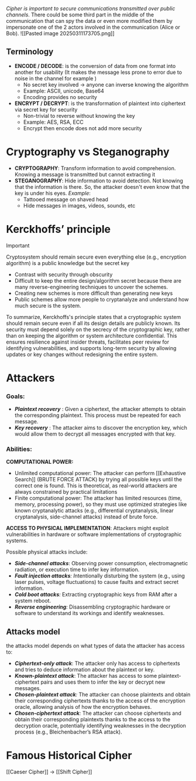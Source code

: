 *Cipher is important to secure communications transmitted over public channels*. There could be some third part in the middle of the communication that can spy the data or even more modified them by impersonate one of the 2 actors involved in the communication (Alice or Bob).
![[Pasted image 20250311173705.png]]

## Terminology
* **ENCODE / DECODE**:  is the conversion of data from one format into another for usability (It makes the message less prone to error due to noise in the channel for example )
	* No secret key involved → anyone can inverse knowing the algorithm 
	* Example: ASCII, unicode, Base64 
	* Encoding provides no security 
* **ENCRYPT / DECRYPT**: is the transformation of plaintext into ciphertext via secret key for security 
	* Non-trivial to reverse without knowing the key 
	* Example: AES, RSA, ECC
	* Encrypt then encode does not add more security
# Cryptography vs Steganography 
- **CRYPTOGRAPHY**:  Transform information to avoid comprehension. Knowing a message is transmitted but cannot extracting it
- **STEGANOGRAPHY**:  Hide information to avoid detection. Not knowing that the information is there. So, the attacker doesn't even know that the key is under his eyes.
	*Example*:
	- Tattooed message on shaved head 
	- Hide messages in images, videos, sounds, etc
# Kerckhoffs’ principle 

> [!IMPORTANT]
> Cryptosystem should remain secure even everything else (e.g., encryption algorithm) is a public knowledge but the secret key

* Contrast with security through obscurity
* Difficult to keep the entire design/algorithm secret because there are many reverse-engineering techniques to uncover the schemes.
* Creating new schemes is more difficult than generating new keys 
* Public schemes allow more people to cryptanalyze and understand how much secure is the system.

To summarize, Kerckhoffs's principle states that a cryptographic system should remain secure even if all its design details are publicly known. Its security must depend solely on the secrecy of the cryptographic key, rather than on keeping the algorithm or system architecture confidential. This ensures resilience against insider threats, facilitates peer review for identifying vulnerabilities, and supports long-term security by allowing updates or key changes without redesigning the entire system.

# Attackers
###  Goals: 
* ***Plaintext recovery*** : Given a ciphertext, the attacker attempts to obtain the corresponding plaintext. This process must be repeated for each message.
* ***Key recovery*** : The attacker aims to discover the encryption key, which would allow them to decrypt all messages encrypted with that key.
### Abilities:
**COMPUTATIONAL POWER:**
* Unlimited computational power: The attacker can perform [[Exhaustive Search]] (BRUTE FORCE ATTACK) by trying all possible keys until the correct one is found. This is theoretical, as real-world attackers are always constrained by practical limitations
* Finite computational power: The attacker has limited resources (time, memory, processing power), so they must use optimized strategies like known cryptanalytic attacks (e.g., differential cryptanalysis, linear cryptanalysis, side-channel attacks) instead of brute force.

**ACCESS TO PHYSICAL IMPLEMENTATION**: Attackers might exploit vulnerabilities in hardware or software implementations of cryptographic systems.

Possible physical attacks include:
- ***Side-channel attacks***: Observing power consumption, electromagnetic radiation, or execution time to infer key information.
- ***Fault injection attacks**: I*ntentionally disturbing the system (e.g., using laser pulses, voltage fluctuations) to cause faults and extract secret information.
- ***Cold boot attacks**:* Extracting cryptographic keys from RAM after a system reboot.
- ***Reverse engineering**:* Disassembling cryptographic hardware or software to understand its workings and identify weaknesses.
## Attacks model
the attacks model depends on what types of data the attacker has access to: 
- ***Ciphertext-only attack***: The attacker only has access to ciphertexts and tries to deduce information about the plaintext or key.
- ***Known-plaintext attack***: The attacker has access to some plaintext-ciphertext pairs and uses them to infer the key or decrypt new messages.
- ***Chosen-plaintext attack**:* The attacker can choose plaintexts and obtain their corresponding ciphertexts thanks to the access of the encryption oracle, allowing analysis of how the encryption behaves.
- ***Chosen-ciphertext attack**:* The attacker can choose ciphertexts and obtain their corresponding plaintexts thanks to the access to the decryption oracle, potentially identifying weaknesses in the decryption process (e.g., Bleichenbacher’s RSA attack).

# Famous Historical Cipher

 [[Caeser Cipher]] → [[Shift Cipher]]
 